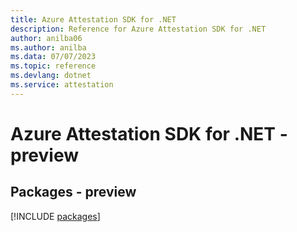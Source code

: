 ```yaml
---
title: Azure Attestation SDK for .NET
description: Reference for Azure Attestation SDK for .NET
author: anilba06
ms.author: anilba
ms.data: 07/07/2023
ms.topic: reference
ms.devlang: dotnet
ms.service: attestation
---
```

# Azure Attestation SDK for .NET - preview
## Packages - preview
[!INCLUDE [packages](attestation-index.md)]